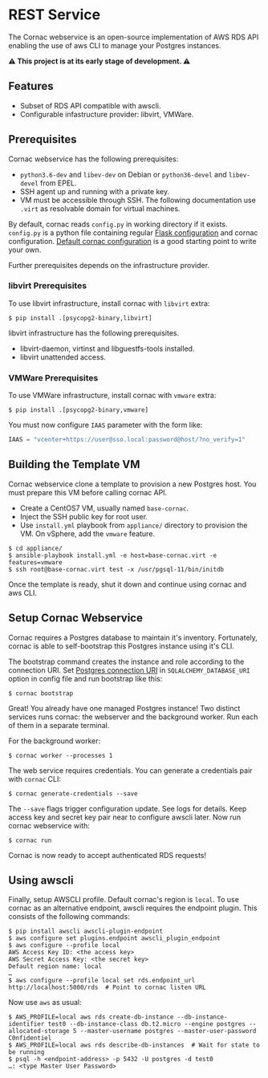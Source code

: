 # REST Service

The Cornac webservice is an open-source implementation of AWS RDS API enabling
the use of aws CLI to manage your Postgres instances.

**⚠ This project is at its early stage of development. ⚠**


## Features

- Subset of RDS API compatible with awscli.
- Configurable infastructure provider: libvirt, VMWare.


## Prerequisites

Cornac webservice has the following prerequisites:

- `python3.6-dev` and `libev-dev` on Debian or `python36-devel` and
  `libev-devel` from EPEL.
- SSH agent up and running with a private key.
- VM must be accessible through SSH. The following documentation use `.virt` as
  resolvable domain for virtual machines.

By default, cornac reads `config.py` in working directory if it exists.
`config.py` is a python file containing regular
[Flask configuration](http://flask.pocoo.org/docs/1.0/config/#configuring-from-files)
and cornac configuration. [Default cornac
configuration](cornac/core/config/defaults.py) is a good starting point to write
your own.

Further prerequisites depends on the infrastructure provider.


### libvirt Prerequisites

To use libvirt infrastructure, install cornac with `libvirt` extra:

``` console
$ pip install .[psycopg2-binary,libvirt]
```

libvirt infrastructure has the following prerequisites.

- libvirt-daemon, virtinst and libguestfs-tools installed.
- libvirt unattended access.


### VMWare Prerequisites

To use VMWare infrastructure, install cornac with `vmware` extra:

``` console
$ pip install .[psycopg2-binary,vmware]
```

You must now configure `IAAS` parameter with the form like:

``` python
IAAS = "vcenter+https://user@sso.local:password@host/?no_verify=1"
```


## Building the Template VM

Cornac webservice clone a template to provision a new Postgres host. You must
prepare this VM before calling cornac API.

- Create a CentOS7 VM, usually named `base-cornac`.
- Inject the SSH public key for root user.
- Use `install.yml` playbook from `appliance/` directory to provision the VM. On
  vSphere, add the `vmware` feature.

``` console
$ cd appliance/
$ ansible-playbook install.yml -e host=base-cornac.virt -e features=vmware
$ ssh root@base-cornac.virt test -x /usr/pgsql-11/bin/initdb
```

Once the template is ready, shut it down and continue using cornac and aws CLI.


## Setup Cornac Webservice

Cornac requires a Postgres database to maintain it's inventory. Fortunately,
cornac is able to self-bootstrap this Postgres instance using it's CLI.

The bootstrap command creates the instance and role according to the connection
URI. Set [Postgres connection
URI](https://www.postgresql.org/docs/current/libpq-connect.html#LIBPQ-CONNSTRING)
in `SQLALCHEMY_DATABASE_URI` option in config file and run bootstrap like this:

```
$ cornac bootstrap
```

Great! You already have one managed Postgres instance! Two distinct services
runs cornac: the webserver and the background worker. Run each of them in a
separate terminal.

For the background worker:

``` console
$ cornac worker --processes 1
```

The web service requires credentials. You can generate a credentials pair with
`cornac` CLI:

``` console
$ cornac generate-credentials --save
```

The `--save` flags trigger configuration update. See logs for details. Keep
access key and secret key pair near to configure awscli later. Now run cornac
webservice with:

``` console
$ cornac run
```

Cornac is now ready to accept authenticated RDS requests!


## Using awscli

Finally, setup AWSCLI profile. Default cornac's region is `local`. To use cornac
as an alternative endpoint, awscli requires the endpoint plugin. This consists
of the following commands:

``` console
$ pip install awscli awscli-plugin-endpoint
$ aws configure set plugins.endpoint awscli_plugin_endpoint
$ aws configure --profile local
AWS Access Key ID: <the access key>
AWS Secret Access Key: <the secret key>
Default region name: local
…
$ aws configure --profile local set rds.endpoint_url http://localhost:5000/rds  # Point to cornac listen URL
```

Now use `aws` as usual:

``` console
$ AWS_PROFILE=local aws rds create-db-instance --db-instance-identifier test0 --db-instance-class db.t2.micro --engine postgres --allocated-storage 5 --master-username postgres --master-user-password C0nfidentiel
$ AWS_PROFILE=local aws rds describe-db-instances  # Wait for state to be running
$ psql -h <endpoint-address> -p 5432 -U postgres -d test0
…: <type Master User Password>
```
